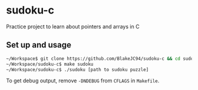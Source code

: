 # sudoku-c
Practice project to learn about pointers and arrays in C

## Set up and usage

```bash
~/Workspace$ git clone https://github.com/BlakeJC94/sudoku-c && cd sudoku-c
~/Workspace/sudoku-c$ make sudoku
~/Workspace/sudoku-c$ ./sudoku [path to sudoku puzzle]
```

To get debug output, remove `-DNDEBUG` from `CFLAGS` in `Makefile`.
